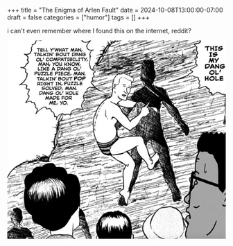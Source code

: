 +++
title = "The Enigma of Arlen Fault"
date = 2024-10-08T13:00:00-07:00
draft = false
categories = ["humor"]
tags = []
+++

i can't even remember where I found this on the internet, reddit?

![](./ito.png)